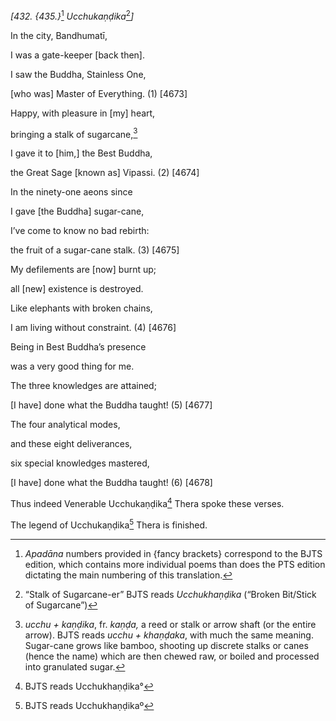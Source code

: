 *\[432. {435.}*[^1] *Ucchukaṇḍika*[^2]*\]*

In the city, Bandhumatī,

I was a gate-keeper \[back then\].

I saw the Buddha, Stainless One,

\[who was\] Master of Everything. (1) \[4673\]

Happy, with pleasure in \[my\] heart,

bringing a stalk of sugarcane,[^3]

I gave it to \[him,\] the Best Buddha,

the Great Sage \[known as\] Vipassi. (2) \[4674\]

In the ninety-one aeons since

I gave \[the Buddha\] sugar-cane,

I’ve come to know no bad rebirth:

the fruit of a sugar-cane stalk. (3) \[4675\]

My defilements are \[now\] burnt up;

all \[new\] existence is destroyed.

Like elephants with broken chains,

I am living without constraint. (4) \[4676\]

Being in Best Buddha’s presence

was a very good thing for me.

The three knowledges are attained;

\[I have\] done what the Buddha taught! (5) \[4677\]

The four analytical modes,

and these eight deliverances,

six special knowledges mastered,

\[I have\] done what the Buddha taught! (6) \[4678\]

Thus indeed Venerable Ucchukaṇḍika[^4] Thera spoke these verses.

The legend of Ucchukaṇḍika[^5] Thera is finished.

[^1]: *Apadāna* numbers provided in {fancy brackets} correspond to the
    BJTS edition, which contains more individual poems than does the PTS
    edition dictating the main numbering of this translation.

[^2]: “Stalk of Sugarcane-er” BJTS reads *Ucchukhaṇḍika* (“Broken
    Bit/Stick of Sugarcane”)

[^3]: *ucchu + kaṇḍika*, fr. *kaṇḍa,* a reed or stalk or arrow shaft (or
    the entire arrow). BJTS reads *ucchu + khaṇḍaka*, with much the same
    meaning. Sugar-cane grows like bamboo, shooting up discrete stalks
    or canes (hence the name) which are then chewed raw, or boiled and
    processed into granulated sugar.

[^4]: BJTS reads Ucchukhaṇḍika°

[^5]: BJTS reads Ucchukhaṇḍikaº

